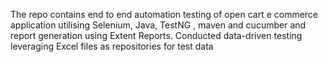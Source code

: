 The repo contains end to end automation testing of open cart e commerce application utilising Selenium, Java, TestNG , maven and cucumber and report generation using Extent Reports. Conducted data-driven testing leveraging Excel files as repositories for test data

